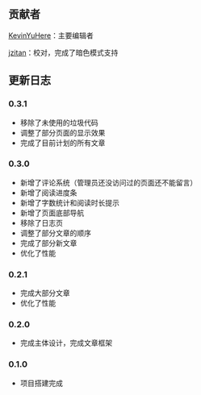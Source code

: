 ## 贡献者

[KevinYuHere](https://github.com/KevinYuHere)：主要编辑者

[jzitan](https://github.com/jzitan)：校对，完成了暗色模式支持

## 更新日志

### 0.3.1

- 移除了未使用的垃圾代码
- 调整了部分页面的显示效果
- 完成了目前计划的所有文章

### 0.3.0

- 新增了评论系统（管理员还没访问过的页面还不能留言）
- 新增了阅读进度条
- 新增了字数统计和阅读时长提示
- 新增了页面底部导航
- 移除了日志页
- 调整了部分文章的顺序
- 完成了部分新文章
- 优化了性能

### 0.2.1

- 完成大部分文章
- 优化了性能

### 0.2.0

- 完成主体设计，完成文章框架

### 0.1.0

- 项目搭建完成
